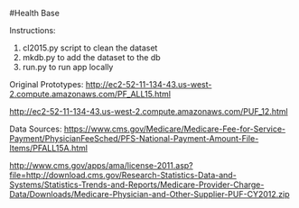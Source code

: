 #Health Base

Instructions:
1. cl2015.py script to clean the dataset
2. mkdb.py to add the dataset to the db
3. run.py to run app locally


Original Prototypes: 
http://ec2-52-11-134-43.us-west-2.compute.amazonaws.com/PF_ALL15.html

http://ec2-52-11-134-43.us-west-2.compute.amazonaws.com/PUF_12.html

Data Sources: 
https://www.cms.gov/Medicare/Medicare-Fee-for-Service-Payment/PhysicianFeeSched/PFS-National-Payment-Amount-File-Items/PFALL15A.html

http://www.cms.gov/apps/ama/license-2011.asp?file=http://download.cms.gov/Research-Statistics-Data-and-Systems/Statistics-Trends-and-Reports/Medicare-Provider-Charge-Data/Downloads/Medicare-Physician-and-Other-Supplier-PUF-CY2012.zip